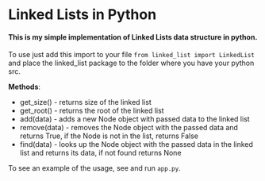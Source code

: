 # Linked Lists in Python

#### This is my simple implementation of Linked Lists data structure in python.

To use just add this import to your file `from linked_list import LinkedList` and place the linked_list package to the
folder where you have your python src. 

**Methods**:
* get_size() - returns size of the linked list
* get_root() - returns the root of the linked list
* add(data) - adds a new Node object with passed data to the linked list
* remove(data) - removes the Node object with the passed data and returns True, if the Node is not in the list, returns False
* find(data) - looks up the Node object with the passed data in the linked list and returns its data, if not found returns None

To see an example of the usage, see and run `app.py`.